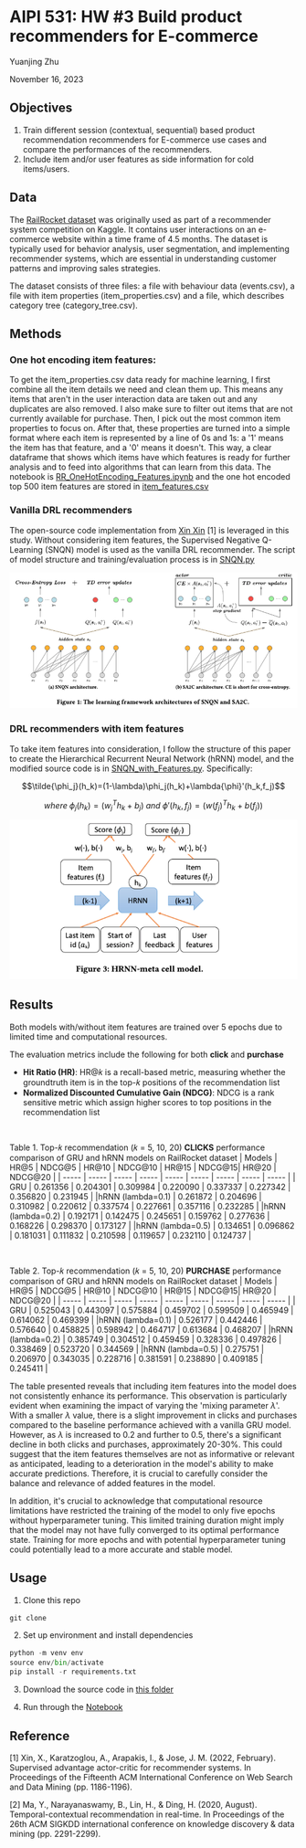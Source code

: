 # AIPI 531: HW #3 Build product recommenders for E-commerce
Yuanjing Zhu

November 16, 2023

## Objectives 

1.	Train different session (contextual, sequential) based product recommendation recommenders for E-commerce use cases and compare the performances of the recommenders.
2.	Include item and/or user features as side information for cold items/users.

## Data

The [RailRocket dataset](https://www.kaggle.com/datasets/retailrocket/ecommerce-dataset) was originally used as part of a recommender system competition on Kaggle. It contains user interactions on an e-commerce website within a time frame of 4.5 months. The dataset is typically used for behavior analysis, user segmentation, and implementing recommender systems, which are essential in understanding customer patterns and improving sales strategies.

The dataset consists of three files: a file with behaviour data (events.csv), a file with item properties (item_properties.сsv) and a file, which describes category tree (category_tree.сsv). 


## Methods

### One hot encoding item features: 
To get the item_properties.csv data ready for machine learning, I first combine all the item details we need and clean them up. This means any items that aren't in the user interaction data are taken out and any duplicates are also removed. I also make sure to filter out items that are not currently available for purchase. Then, I pick out the most common item properties to focus on. After that, these properties are turned into a simple format where each item is represented by a line of 0s and 1s: a '1' means the item has that feature, and a '0' means it doesn't. This way, a clear dataframe that shows which items have which features is ready for further analysis and to feed into algorithms that can learn from this data. The notebook is [RR_OneHotEncoding_Features.ipynb](https://github.com/YZhu0225/AIPI531_Deep_Reinforcement_Learning/blob/main/HW_3/RR_OneHotEncoding_Features.ipynb) and the one hot encoded top 500 item features are stored in [item_features.csv](https://drive.google.com/file/d/1SDzZmzSytammXWBbPqSGl49DpQB8IzF4/view?usp=drive_link)

### Vanilla DRL recommenders
The open-source code implementation from [Xin Xin](https://drive.google.com/file/d/185KB520pBLgwmiuEe7JO78kUwUL_F45t/view) [1] is leveraged in this study. Without considering item features, the Supervised Negative Q-Learning (SNQN) model is used as the vanilla DRL recommender. The script of model structure and training/evaluation process is in [SNQN.py](https://drive.google.com/file/d/1RJzK7TV7m39MwPfI_kkBjWyMEs0P225p/view?usp=drive_link) 

![Alt text](image-1.png)


### DRL recommenders with item features
To take item features into consideration, I follow the structure of this paper to create the Hierarchical Recurrent Neural Network (hRNN) model, and the modified source code is in [SNQN_with_Features.py](https://drive.google.com/file/d/1RAR1NdLdasCcIT21elviAqLQmikn15iS/view?usp=drive_link). Specifically:
```math
\tilde{\phi_j}(h_k)=(1-\lambda)\phi_j(h_k)+\lambda{\phi}'(h_k,f_j)
```
```math
where \; \phi_j(h_k)=(w_j^T h_k+b_j) \; and \; {\phi}'(h_k,f_j)=(w(f_j)^Th_k + b(f_j)) 
```

![Alt text](image-2.png)

## Results 

Both models with/without item features are trained over 5 epochs due to limited time and computational resources.  

The evaluation metrics include the following for both **click** and **purchase**

- **Hit Ratio (HR)**: HR@𝑘 is a recall-based metric, measuring whether the groundtruth item is in the top-𝑘 positions of the recommendation list
- **Normalized Discounted Cumulative Gain (NDCG)**: NDCG is a rank sensitive metric which assign higher scores to top positions in the recommendation list

<br>

Table 1. Top-𝑘 recommendation (𝑘 = 5, 10, 20) **CLICKS** performance comparison of GRU and hRNN models on RailRocket dataset 
| Models |	HR@5 | NDCG@5 | HR@10	| NDCG@10	|  HR@15 | NDCG@15| HR@20 | NDCG@20 |
| ----- | ----- | ----- | ----- | ----- | ----- | ----- | ----- | ----- |
| GRU | 0.261356   | 0.204301 | 0.309984 | 0.220090 | 0.337337 | 0.227342 | 0.356820 | 0.231945 |
|hRNN (lambda=0.1) | 0.261872 | 0.204696 | 0.310982 | 0.220612 | 0.337574 | 0.227661 | 0.357116 | 0.232285 | 
|hRNN (lambda=0.2) | 0.192171 | 0.142475 | 0.245651 | 0.159762 | 0.277636 | 0.168226 | 0.298370 | 0.173127 | 
|hRNN (lambda=0.5) | 0.134651 | 0.096862 | 0.181031 | 0.111832 | 0.210598 | 0.119657 | 0.232110 | 0.124737 |

<br>

Table 2. Top-𝑘 recommendation (𝑘 = 5, 10, 20) **PURCHASE** performance comparison of GRU and hRNN models on RailRocket dataset 
| Models |	HR@5 | NDCG@5 | HR@10 | NDCG@10	|  HR@15 | NDCG@15| HR@20 | NDCG@20 |
| ----- | ----- | ----- | ----- | ----- | ----- | ----- | ----- | ----- |
| GRU | 0.525043   | 0.443097 | 0.575884 | 0.459702 | 0.599509 | 0.465949 | 0.614062 | 0.469399 |
|hRNN (lambda=0.1) | 0.526177 | 0.442446 | 0.576640 | 0.458825 | 0.598942 | 0.464717 | 0.613684 | 0.468207 | 
|hRNN (lambda=0.2) | 0.385749 | 0.304512 | 0.459459 | 0.328336 | 0.497826 | 0.338469 | 0.523720 | 0.344569 | 
|hRNN (lambda=0.5) | 0.275751 | 0.206970 | 0.343035 | 0.228716 | 0.381591 | 0.238890 | 0.409185 | 0.245411 | 

The table presented reveals that including item features into the model does not consistently enhance its performance. This observation is particularly evident when examining the impact of varying the 'mixing parameter $\lambda$'. With a smaller $\lambda$ value, there is a slight improvement in clicks and purchases compared to the baseline performance achieved with a vanilla GRU model. However, as $\lambda$ is increased to 0.2 and further to 0.5, there's a significant decline in both clicks and purchases, approximately 20-30%. This could suggest that the item features themselves are not as informative or relevant as anticipated, leading to a deterioration in the model's ability to make accurate predictions. Therefore, it is crucial to carefully consider the balance and relevance of added features in the model. 

In addition, it's crucial to acknowledge that computational resource limitations have restricted the training of the model to only five epochs without hyperparameter tuning. This limited training duration might imply that the model may not have fully converged to its optimal performance state. Training for more epochs and with potential hyperparameter tuning could potentially lead to a more accurate and stable model.


## Usage

1. Clone this repo
```
git clone 
```
2. Set up environment and install dependencies

```python
python -m venv env
source env/bin/activate
pip install -r requirements.txt
```

3. Download the source code in [this folder](https://drive.google.com/drive/folders/18Z7pJQDrOEZsifkesFCcSU00YhFbDxGa)

3. Run through the [Notebook](https://github.com/YZhu0225/AIPI531_Deep_Reinforcement_Learning/blob/main/HW_3/DRL_RR.ipynb)


## Reference
[1] Xin, X., Karatzoglou, A., Arapakis, I., & Jose, J. M. (2022, February). Supervised advantage actor-critic for recommender systems. In Proceedings of the Fifteenth ACM International Conference on Web Search and Data Mining (pp. 1186-1196).

[2] Ma, Y., Narayanaswamy, B., Lin, H., & Ding, H. (2020, August). Temporal-contextual recommendation in real-time. In Proceedings of the 26th ACM SIGKDD international conference on knowledge discovery & data mining (pp. 2291-2299).

